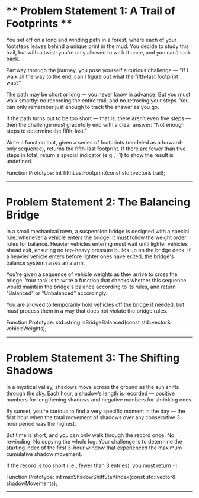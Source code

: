 # ** Problem Statement 1: A Trail of Footprints **  

You set off on a long and winding path in a forest, where each of your footsteps leaves behind a unique print in the mud. You decide to study this trail, but with a twist: you're only allowed to walk it once, and you can’t look back.

Partway through the journey, you pose yourself a curious challenge — “If I walk all the way to the end, can I figure out what the fifth-last footprint was?”

The path may be short or long — you never know in advance. But you must walk smartly: no recording the entire trail, and no retracing your steps. You can only remember just enough to track the answer as you go.

If the path turns out to be too short — that is, there aren’t even five steps — then the challenge must gracefully end with a clear answer: “Not enough steps to determine the fifth-last.”

Write a function that, given a series of footprints (modeled as a forward-only sequence), returns the fifth-last footprint. If there are fewer than five steps in total, return a special indicator (e.g., -1) to show the result is undefined.

Function Prototype:
int fifthLastFootprint(const std::vector& trail);

---

<h1 align="left">Problem Statement 2: The Balancing Bridge </h1> 

In a small mechanical town, a suspension bridge is designed with a special rule: whenever a vehicle enters the bridge, it must follow the weight order rules for balance. Heavier vehicles entering must wait until lighter vehicles ahead exit, ensuring no top-heavy pressure builds up on the bridge deck. If a heavier vehicle enters before lighter ones have exited, the bridge's balance system raises an alarm.

You're given a sequence of vehicle weights as they arrive to cross the bridge. Your task is to write a function that checks whether this sequence would maintain the bridge's balance according to its rules, and return "Balanced" or "Unbalanced" accordingly.

You are allowed to temporarily hold vehicles off the bridge if needed, but must process them in a way that does not violate the bridge rules.

Function Prototype:
std::string isBridgeBalanced(const std::vector<int>& vehicleWeights);


---

<h1 align="left"> Problem Statement 3: The Shifting Shadows  </h1>

In a mystical valley, shadows move across the ground as the sun shifts through the sky. Each hour, a shadow’s length is recorded — positive numbers for lengthening shadows and negative numbers for shrinking ones.

By sunset, you’re curious to find a very specific moment in the day — the first hour when the total movement of shadows over any consecutive 3-hour period was the highest.

But time is short, and you can only walk through the record once. No rewinding. No copying the whole log. Your challenge is to determine the starting index of the first 3-hour window that experienced the maximum cumulative shadow movement.

If the record is too short (i.e., fewer than 3 entries), you must return -1.

Function Prototype:
int maxShadowShiftStartIndex(const std::vector<int>& shadowMovements);

---
